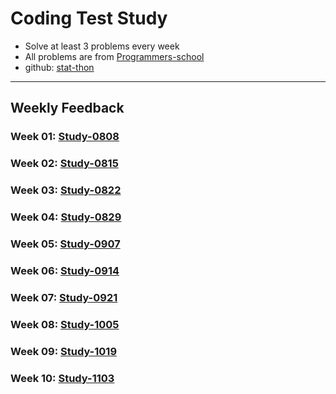 Coding Test Study
=================
- Solve at least 3 problems every week
- All problems are from [Programmers-school](https://school.programmers.co.kr/learn/challenges)
- github: [stat-thon](https://github.com/stat-thon/coding-test-example)
***
Weekly Feedback
----------------
### Week 01: [Study-0808](https://github.com/tlgus626/CodingTest_Study/blob/main/SonDonghyun/0808_Study/0808.md)
### Week 02: [Study-0815](https://github.com/tlgus626/CodingTest_Study/blob/main/SonDonghyun/0815_Study/0815.md)
### Week 03: [Study-0822](https://github.com/tlgus626/CodingTest_Study/blob/main/SonDonghyun/0822_Study/0822.md)
### Week 04: [Study-0829](https://github.com/tlgus626/CodingTest_Study/blob/main/SonDonghyun/0829_Study/0829.md)
### Week 05: [Study-0907](https://github.com/tlgus626/CodingTest_Study/blob/main/SonDonghyun/0907_Study/0907.md)
### Week 06: [Study-0914](https://github.com/tlgus626/CodingTest_Study/blob/main/SonDonghyun/0914_Study/0914.md)
### Week 07: [Study-0921](https://github.com/tlgus626/CodingTest_Study/blob/main/SonDonghyun/0921_Study/0921.md)
### Week 08: [Study-1005](https://github.com/tlgus626/CodingTest_Study/blob/main/SonDonghyun/1005_Study/1005.md)
### Week 09: [Study-1019](https://github.com/tlgus626/CodingTest_Study/blob/main/SonDonghyun/1019_Study/1019.md)
### Week 10: [Study-1103](https://github.com/tlgus626/CodingTest_Study/blob/main/SonDonghyun/1103_Study/1103.md)